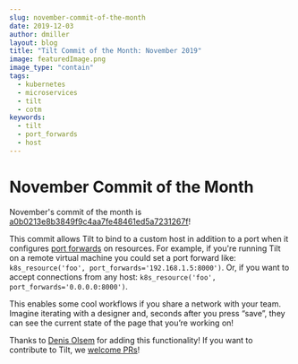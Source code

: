 ```yaml
---
slug: november-commit-of-the-month
date: 2019-12-03
author: dmiller
layout: blog
title: "Tilt Commit of the Month: November 2019"
image: featuredImage.png
image_type: "contain"
tags:
  - kubernetes
  - microservices
  - tilt
  - cotm
keywords:
  - tilt
  - port_forwards
  - host
---
```


# November Commit of the Month

November's commit of the month is [a0b0213e8b3849f9c4aa7fe48461ed5a7231267f](https://github.com/windmilleng/tilt/commit/a0b0213e8b3849f9c4aa7fe48461ed5a7231267f)!

This commit allows Tilt to bind to a custom host in addition to a port when it configures [port forwards](https://docs.tilt.dev/api.html#api.k8s_resource) on resources. For example, if you're running Tilt on a remote virtual machine you could set a port forward like: `k8s_resource('foo', port_forwards='192.168.1.5:8000')`. Or, if you want to accept connections from any host: `k8s_resource('foo', port_forwards='0.0.0.0:8000')`.

This enables some cool workflows if you share a network with your team. Imagine iterating with a designer and, seconds after you press “save”, they can see the current state of the page that you’re working on!


Thanks to [Denis Olsem](https://github.com/dolsem) for adding this functionality! If you want to contribute to Tilt, we [welcome PRs](https://github.com/windmilleng/tilt/blob/master/CONTRIBUTING.md)!

